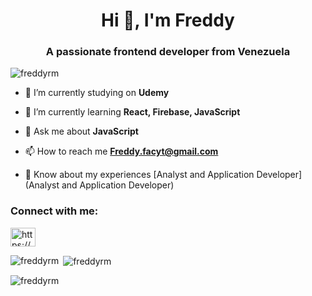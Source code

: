 <h1 align="center">Hi 👋, I'm Freddy</h1>
<h3 align="center">A passionate frontend developer from Venezuela</h3>

<p align="left"> <img src="https://komarev.com/ghpvc/?username=freddyrm&label=Profile%20views&color=0e75b6&style=flat" alt="freddyrm" /> </p>

- 🔭 I’m currently studying on **Udemy**

- 🌱 I’m currently learning **React, Firebase, JavaScript**

- 💬 Ask me about **JavaScript**

- 📫 How to reach me **Freddy.facyt@gmail.com**

- 📄 Know about my experiences [Analyst and Application Developer](Analyst and Application Developer)

<h3 align="left">Connect with me:</h3>
<p align="left">
<a href="https://www.linkedin.com/in/freddy-j-rodriguez/" target="blank"><img align="center" src="https://raw.githubusercontent.com/rahuldkjain/github-profile-readme-generator/master/src/images/icons/Social/linked-in-alt.svg" alt="https://www.linkedin.com/in/freddy-j-rodriguez/" height="30" width="40" /></a>
</p>

<p><img align="left" src="https://github-readme-stats.vercel.app/api/top-langs?username=freddyrm&show_icons=true&locale=en&layout=compact" alt="freddyrm" /></p>

<p>&nbsp;<img align="center" src="https://github-readme-stats.vercel.app/api?username=freddyrm&show_icons=true&locale=en" alt="freddyrm" /></p>

<p><img align="center" src="https://github-readme-streak-stats.herokuapp.com/?user=freddyrm&" alt="freddyrm" /></p>
